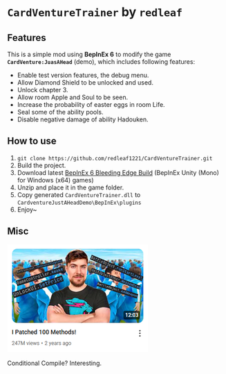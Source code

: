 # `CardVentureTrainer` by `redleaf`

## Features

This is a simple mod using **BepInEx 6** to modify the game **`CardVenture:JuasAHead`** (demo), which includes following features:

* Enable test version features, the debug menu.
* Allow Diamond Shield to be unlocked and used.
* Unlock chapter 3.
* Allow room Apple and Soul to be seen.
* Increase the probability of easter eggs in room Life.
* Seal some of the ability pools.
* Disable negative damage of ability Hadouken.

## How to use

1. `git clone https://github.com/redleaf1221/CardVentureTrainer.git `
2. Build the project.
3. Download latest [BepInEx 6 Bleeding Edge Build](https://builds.bepinex.dev/projects/bepinex_be) (BepInEx Unity (Mono) for Windows (x64) games)
4. Unzip and place it in the game folder.
5. Copy generated `CardVentureTrainer.dll` to `CardventureJustAHeadDemo\BepInEx\plugins`
6. Enjoy~

## Misc

<img src="misc/I Patched 100 Methods.png">

Conditional Compile? Interesting.

